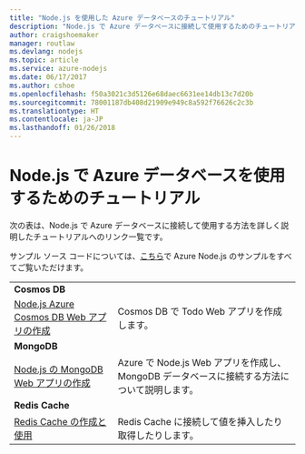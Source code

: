 ```yaml
---
title: "Node.js を使用した Azure データベースのチュートリアル"
description: "Node.js で Azure データベースに接続して使用するためのチュートリアル。"
author: craigshoemaker
manager: routlaw
ms.devlang: nodejs
ms.topic: article
ms.service: azure-nodejs
ms.date: 06/17/2017
ms.author: cshoe
ms.openlocfilehash: f50a3021c3d5126e68daec6631ee14db13c7d20b
ms.sourcegitcommit: 78001187db408d21909e949c8a592f76626c2c3b
ms.translationtype: HT
ms.contentlocale: ja-JP
ms.lasthandoff: 01/26/2018
---
```

# <a name="tutorials-for-using-azure-databases-with-nodejs"></a>Node.js で Azure データベースを使用するためのチュートリアル

次の表は、Node.js で Azure データベースに接続して使用する方法を詳しく説明したチュートリアルへのリンク一覧です。 

サンプル ソース コードについては、[こちら](https://azure.microsoft.com/resources/samples/?term=nodejs)で Azure Node.js のサンプルをすべてご覧いただけます。

| | |
|---|---|
| **Cosmos DB** ||
| [Node.js Azure Cosmos DB Web アプリの作成](http://docs.microsoft.com/azure/documentdb/documentdb-nodejs-application?toc=/azure/node/toc.json&bc=/azure/node/toc.json) | Cosmos DB で Todo Web アプリを作成します。  |
| **MongoDB** ||
| [Node.js の MongoDB Web アプリの作成](http://docs.microsoft.com/azure/app-service-web/app-service-web-tutorial-nodejs-mongodb-app?toc=/azure/node/toc.json&bc=/azure/node/toc.json) | Azure で Node.js Web アプリを作成し、MongoDB データベースに接続する方法について説明します。  |
| **Redis Cache** | |
| [Redis Cache の作成と使用](http://docs.microsoft.com/azure/redis-cache/cache-nodejs-get-started?toc=/azure/node/toc.json&bc=/azure/node/toc.json) | Redis Cache に接続して値を挿入したり取得したりします。
